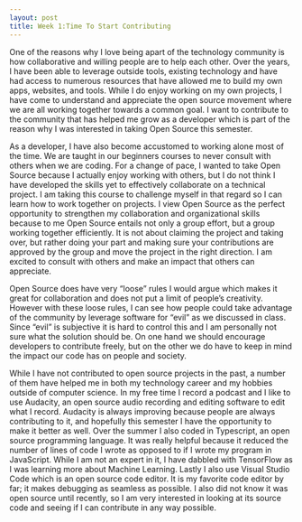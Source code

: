 ```yaml
---
layout: post
title: Week 1:Time To Start Contributing
---
```



One of the reasons why I love being apart of the technology community is how collaborative and willing people are to help each other. Over the years, I have been able to leverage outside tools, existing technology and have had access to numerous resources that have allowed me to build my own apps, websites, and tools. While I do enjoy working on my own projects, I have come to understand and appreciate the open source movement where we are all working together towards a common goal. I want to contribute to the community that has helped me grow as a developer which is part of the reason why I was interested in taking Open Source this semester. 

As a developer, I have also become accustomed to working alone most of the time. We are taught in our beginners courses to never consult with others when we are coding. For a change of pace, I wanted to take Open Source because I actually enjoy working with others, but I do not think I have developed the skills yet to effectively collaborate on a technical project. I am taking this course to challenge myself in that regard so I can learn how to work together on projects. I view Open Source as the perfect opportunity to strengthen my collaboration and organizational skills because to me Open Source entails not only a group effort, but a group working together efficiently. It is not about claiming the project and taking over, but rather doing your part and making sure your contributions are approved by the group and move the project in the right direction. I am excited to consult with others and make an impact that others can appreciate. 

Open Source does have very “loose” rules I would argue which makes it great for collaboration and does not put a limit of people’s creativity. However with these loose rules, I can see how people could take advantage of the community by leverage software for “evil” as we discussed in class. Since “evil” is subjective it is hard to control this and I am personally not sure what the solution should be. On one hand we should encourage developers to contribute freely, but on the other we do have to keep in mind the impact our code has on people and society. 

While I have not contributed to open source projects in the past, a number of them have helped me in both my technology career and my hobbies outside of computer science. In my free time I record a podcast and I like to use Audacity, an open source audio recording and editing software to edit what I record. Audacity is always improving because people are always contributing to it, and hopefully this semester I have the opportunity to make it better as well. Over the summer I also coded in Typescript, an open source programming language. It was really helpful because it reduced the number of lines of code I wrote as opposed to if I wrote my program in JavaScript. While I am not an expert in it, I have dabbled with TensorFlow as I was learning more about Machine Learning. Lastly I also use Visual Studio Code which is an open source code editor. It is my favorite code editor by far; it makes debugging as seamless as possible. I also did not know it was open source until recently, so I am very interested in looking at its source code and seeing if I can contribute in any way possible. 
